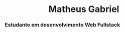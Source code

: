 <h1 align="center">Matheus Gabriel</h1>
<h3 align="centar">Estudante em desenvolvimento Web Fullstack</h3>